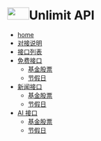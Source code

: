 
[//]: # (<img src="/api-doc/static/img/AEON.png" alt="Unlimit API WIKI Logo" style="width:50px; height:40px;">)
[//]: # (<img src="/api-doc/static/img/AEON.png" alt="Unlimit API WIKI Logo" style="width:50px; height:40px;">)
[//]: # (<img src="/api-doc/static/img/AEON.png" style="width:50px; height:40px;">)

# <img src="/api-doc/static/img/AEON.png" style="width:50px; height:28px;">Unlimit API
- [home](/)
- [对接说明](start/)
- [接口列表](list/)
- [免费接口](free/)   
   * [基金股票](free/基金股票.md)
   * [节假日](free/节假日.md)
- [新闻接口](free/)
  * [基金股票](free/基金股票.md)
  * [节假日](free/节假日.md)
- [AI 接口](free/)
  * [基金股票](free/基金股票.md)
  * [节假日](free/节假日.md)